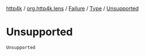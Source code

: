 [http4k](../../../index.md) / [org.http4k.lens](../../index.md) / [Failure](../index.md) / [Type](index.md) / [Unsupported](./-unsupported.md)

# Unsupported

`Unsupported`